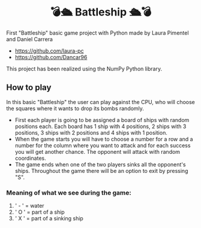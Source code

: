 # <h1 align="center"> :bomb::passenger_ship: Battleship :passenger_ship::bomb:

First "Battleship" basic game project with Python made by Laura Pimentel and Daniel Carrera

- https://github.com/laura-pc
- https://github.com/Dancar96

This project has been realized using the NumPy Python library.

## How to play
  In this basic "Battleship" the user can play against the CPU, who will choose the squares where it wants to drop its bombs randomly.
  
 - First each player is going to be assigned a board of ships with random positions each.
Each board has 1 ship with 4 positions, 2 ships with 3 positions, 3 ships with 2 positions and 4 ships with 1 position.
- When the game starts you will have to choose a number for a row and a number for the column where you want to attack and for each success you will get another chance. The opponent will attack with random coordinates.
- The game ends when one of the two players sinks all the opponent's ships. Throughout the game there will be an option to exit by pressing "S".
  
### Meaning of what we see during the game:
1. ' - ' = water
2. ' O ' = part of a ship
3. ' X ' = part of a sinking ship
